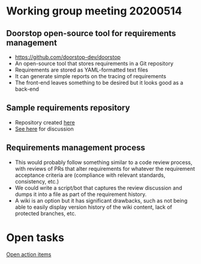 # Working group meeting 20200514

## Doorstop open-source tool for requirements management

- https://github.com/doorstop-dev/doorstop
- An open-source tool that stores requirements in a Git repository
- Requirements are stored as YAML-formatted text files
- It can generate simple reports on the tracing of requirements
- The front-end leaves something to be desired but it looks good as a back-end

## Sample requirements repository

- Repository created [here](https://gitlab.com/MaplessAI/external/requirements-testing)
- [See here](https://github.com/ros2/safety_working_group/issues/10#issuecomment-623128663) for
  discussion


## Requirements management process

- This would probably follow something similar to a code review process, with reviews of PRs that
  alter requirements for whatever the requirement acceptance criteria are (compliance with relevant
  standards, consistency, etc.)
- We could write a script/bot that captures the review discussion and dumps it into a file as part
  of the requirement history.
- A wiki is an option but it has significant drawbacks, such as not being able to easily display
  version history of the wiki content, lack of protected branches, etc.


# Open tasks

[Open action items](https://github.com/ros2/safety_working_group/issues?utf8=%E2%9C%93&q=is%3Aissue+is%3Aopen+label%3Ameeting_action_item)

